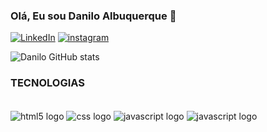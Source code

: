### Olá, Eu sou Danilo Albuquerque 👋

[![LinkedIn](https://img.shields.io/badge/LinkedIn-0077B5?style=for-the-badge&logo=linkedin&logoColor=white)](https://www.linkedin.com/in/danilo-albuquerque-9b019a227/)
[![instagram](https://img.shields.io/badge/Instagram-E4405F?style=for-the-badge&logo=instagram&logoColor=white)](https://www.instagram.com/danilochss/)

![Danilo GitHub stats](https://github-readme-stats.vercel.app/api?username=daniloalb3&show_icons=true&theme=dracula)

### TECNOLOGIAS 

<div style="display: inline_block"> <br/> 
<img align="center" alt = "html5 logo" src="https://img.shields.io/badge/HTML5-E34F26?style=for-the-badge&logo=html5&logoColor=white">
<img align="center" alt = "css logo" src="https://img.shields.io/badge/CSS3-1572B6?style=for-the-badge&logo=css3&logoColor=white">
<img align="center" alt = "javascript logo" src="https://img.shields.io/badge/JavaScript-323330?style=for-the-badge&logo=javascript&logoColor=F7DF1E">
  <img align="center" alt = "javascript logo" src="https://img.shields.io/badge/TypeScript-007ACC?style=for-the-badge&logo=typescript&logoColor=white">
  
</div>

